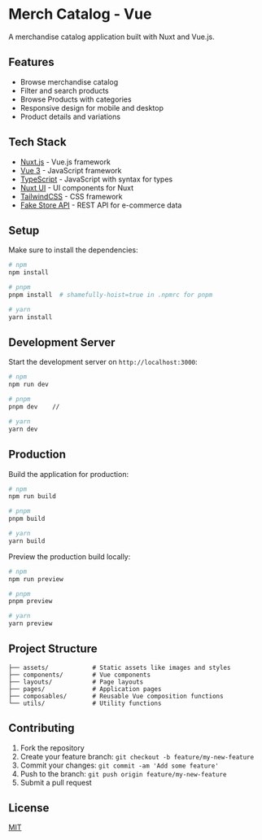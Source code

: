 # Merch Catalog - Vue

A merchandise catalog application built with Nuxt and Vue.js.

## Features

- Browse merchandise catalog
- Filter and search products
- Browse Products with categories
- Responsive design for mobile and desktop
- Product details and variations

## Tech Stack

- [Nuxt.js](https://nuxt.com/) - Vue.js framework
- [Vue 3](https://vuejs.org/) - JavaScript framework
- [TypeScript](https://www.typescriptlang.org/) - JavaScript with syntax for types
- [Nuxt UI](https://ui.nuxt.com/) - UI components for Nuxt
- [TailwindCSS](https://tailwindcss.com/) - CSS framework
- [Fake Store API](https://fakestoreapi.com/) - REST API for e-commerce data



## Setup

Make sure to install the dependencies:

```bash
# npm
npm install

# pnpm
pnpm install  # shamefully-hoist=true in .npmrc for pnpm

# yarn
yarn install
```

## Development Server

Start the development server on `http://localhost:3000`:

```bash
# npm
npm run dev

# pnpm
pnpm dev    //

# yarn
yarn dev
```

## Production

Build the application for production:

```bash
# npm
npm run build

# pnpm
pnpm build

# yarn
yarn build
```

Preview the production build locally:

```bash
# npm
npm run preview

# pnpm
pnpm preview

# yarn
yarn preview
```

## Project Structure

```
├── assets/            # Static assets like images and styles
├── components/        # Vue components
├── layouts/           # Page layouts
├── pages/             # Application pages
├── composables/       # Reusable Vue composition functions
└── utils/             # Utility functions
```

## Contributing

1. Fork the repository
2. Create your feature branch: `git checkout -b feature/my-new-feature`
3. Commit your changes: `git commit -am 'Add some feature'`
4. Push to the branch: `git push origin feature/my-new-feature`
5. Submit a pull request

## License

[MIT](LICENSE)
